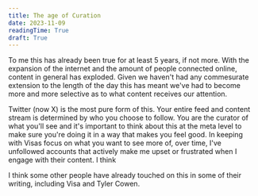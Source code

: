 ```yaml
---
title: The age of Curation
date: 2023-11-09
readingTime: True
draft: True
---
```


To me this has already been true for at least 5 years, if not more. With the expansion of the internet and the amount of people connected online, content in general has exploded. Given we haven't had any commesurate extension to the length of the day this has meant we've had to become more and more selective as to what content receives our attention. 

Twitter (now X) is the most pure form of this. Your entire feed and content stream is determined by who you choose to follow. You are the curator of what you'll see and it's important to think about this at the meta level to make sure you're doing it in a way that makes you feel good. In keeping with Visas focus on what you want to see more of, over time, I've unfollowed accounts that actively make me upset or frustrated when I engage with their content. I think 

I think some other people have already touched on this in some of their writing, including Visa and Tyler Cowen. 